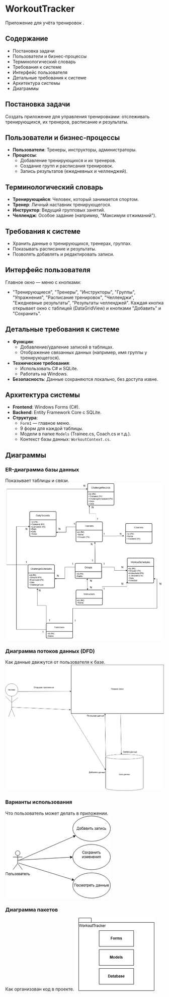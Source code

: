 ﻿# WorkoutTracker
Приложение для учёта тренировок .

## Содержание
- Постановка задачи
- Пользователи и бизнес-процессы
- Терминологический словарь
- Требования к системе
- Интерфейс пользователя
- Детальные требования к системе
- Архитектура системы
- Диаграммы

## Постановка задачи
Создать приложение для управления тренировками: отслеживать тренирующихся, их тренеров, расписание и результаты.

## Пользователи и бизнес-процессы
- **Пользователи**: Тренеры, инструкторы, администраторы.
- **Процессы**:
  - Добавление тренирующихся и их тренеров.
  - Создание групп и расписания тренировок.
  - Запись результатов (ежедневных и челленджей).

## Терминологический словарь
- **Тренирующийся**: Человек, который занимается спортом.
- **Тренер**: Личный наставник тренирующегося.
- **Инструктор**: Ведущий групповых занятий.
- **Челлендж**: Особое задание (например, "Максимум отжиманий").

## Требования к системе
- Хранить данные о тренирующихся, тренерах, группах.
- Показывать расписание и результаты.
- Позволять добавлять и редактировать записи.

## Интерфейс пользователя
Главное окно — меню с кнопками:
- "Тренирующиеся", "Тренеры", "Инструкторы", "Группы", "Упражнения", "Расписание тренировок", "Челленджи", "Ежедневные результаты", "Результаты челленджей".
Каждая кнопка открывает окно с таблицей (DataGridView) и кнопками "Добавить" и "Сохранить".

## Детальные требования к системе
- **Функции**:
  - Добавление/удаление записей в таблицах.
  - Отображение связанных данных (например, имя группы у тренирующегося).
- **Технические требования**:
  - Использовать C# и SQLite.
  - Работать на Windows.
- **Безопасность**: Данные сохраняются локально, без доступа извне.

## Архитектура системы
- **Frontend**: Windows Forms (C#).
- **Backend**: Entity Framework Core с SQLite.
- **Структура**:
  - `Form1` — главное меню.
  - 9 форм для каждой таблицы.
  - Модели в папке `Models` (Trainee.cs, Coach.cs и т.д.).
  - Контекст базы данных: `WorkoutContext.cs`.

## Диаграммы
### ER-диаграмма базы данных
Показывает таблицы и связи.
![ERD](Диаграммы/WorkoutTracker_ERD.png)

### Диаграмма потоков данных (DFD)
Как данные движутся от пользователя к базе.
![DFD](Диаграммы/WorkoutTracker_DFD.png)

### Варианты использования
Что пользователь может делать в приложении.
![UseCase](Диаграммы/WorkoutTracker_UseCase.png)

### Диаграмма пакетов
Как организован код в проекте.
![Packages](Диаграммы/WorkoutTracker_Packages.png)